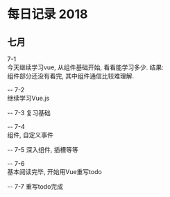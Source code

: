 每日记录 2018
===
七月
--
7-1  
今天继续学习vue, 从组件基础开始, 看看能学习多少.
结果:  
组件部分还没有看完, 其中组件通信比较难理解.

--
7-2  
继续学习Vue.js

--
7-3
复习基础

--
7-4  
组件, 自定义事件

--
7-5
深入组件, 插槽等等

--
7-6  
基本阅读完毕, 开始用Vue重写todo  

--
7-7
重写todo完成  

